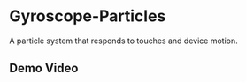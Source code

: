 Gyroscope-Particles
===================

A particle system that responds to touches and device motion.

Demo Video
-------------
